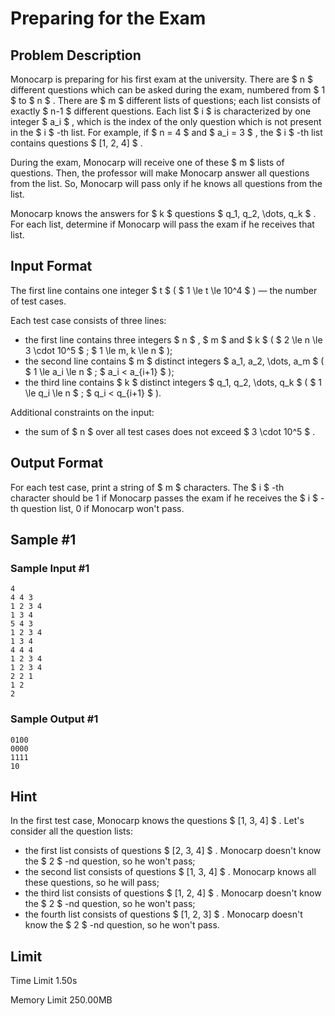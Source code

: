 # Preparing for the Exam

## Problem Description

Monocarp is preparing for his first exam at the university. There are $ n $ different questions which can be asked during the exam, numbered from $ 1 $ to $ n $ . There are $ m $ different lists of questions; each list consists of exactly $ n-1 $ different questions. Each list $ i $ is characterized by one integer $ a_i $ , which is the index of the only question which is not present in the $ i $ -th list. For example, if $ n = 4 $ and $ a_i = 3 $ , the $ i $ -th list contains questions $ [1, 2, 4] $ .

During the exam, Monocarp will receive one of these $ m $ lists of questions. Then, the professor will make Monocarp answer all questions from the list. So, Monocarp will pass only if he knows all questions from the list.

Monocarp knows the answers for $ k $ questions $ q_1, q_2, \dots, q_k $ . For each list, determine if Monocarp will pass the exam if he receives that list.

## Input Format

The first line contains one integer $ t $ ( $ 1 \le t \le 10^4 $ ) — the number of test cases.

Each test case consists of three lines:

- the first line contains three integers $ n $ , $ m $ and $ k $ ( $ 2 \le n \le 3 \cdot 10^5 $ ; $ 1 \le m, k \le n $ );
- the second line contains $ m $ distinct integers $ a_1, a_2, \dots, a_m $ ( $ 1 \le a_i \le n $ ; $ a_i < a_{i+1} $ );
- the third line contains $ k $ distinct integers $ q_1, q_2, \dots, q_k $ ( $ 1 \le q_i \le n $ ; $ q_i < q_{i+1} $ ).

Additional constraints on the input:

- the sum of $ n $ over all test cases does not exceed $ 3 \cdot 10^5 $ .

## Output Format

For each test case, print a string of $ m $ characters. The $ i $ -th character should be 1 if Monocarp passes the exam if he receives the $ i $ -th question list, 0 if Monocarp won't pass.

## Sample #1

### Sample Input #1

```
4
4 4 3
1 2 3 4
1 3 4
5 4 3
1 2 3 4
1 3 4
4 4 4
1 2 3 4
1 2 3 4
2 2 1
1 2
2
```

### Sample Output #1

```
0100
0000
1111
10
```

## Hint

In the first test case, Monocarp knows the questions $ [1, 3, 4] $ . Let's consider all the question lists:

- the first list consists of questions $ [2, 3, 4] $ . Monocarp doesn't know the $ 2 $ -nd question, so he won't pass;
- the second list consists of questions $ [1, 3, 4] $ . Monocarp knows all these questions, so he will pass;
- the third list consists of questions $ [1, 2, 4] $ . Monocarp doesn't know the $ 2 $ -nd question, so he won't pass;
- the fourth list consists of questions $ [1, 2, 3] $ . Monocarp doesn't know the $ 2 $ -nd question, so he won't pass.

## Limit



Time Limit
1.50s

Memory Limit
250.00MB